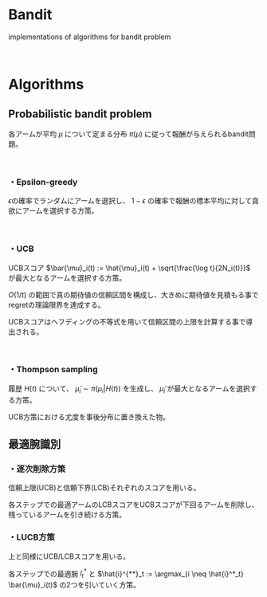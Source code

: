 # Bandit
implementations of algorithms for bandit problem

<br>

# Algorithms

## Probabilistic bandit problem
各アームが平均 $\mu$ について定まる分布 $\pi(\mu)$ に従って報酬が与えられるbandit問題。

<br>

### ・Epsilon-greedy
$\epsilon$の確率でランダムにアームを選択し、 $1-\epsilon$ の確率で報酬の標本平均に対して貪欲にアームを選択する方策。

<br>

### ・UCB
UCBスコア $\bar{\mu}_i(t) := \hat{\mu}_i(t) + \sqrt{\frac{\log t}{2N_i(t)}}$ が最大となるアームを選択する方策。

$O(1/t)$ の範囲で真の期待値の信頼区間を構成し、大きめに期待値を見積もる事でregretの理論限界を達成する。

UCBスコアはヘフディングの不等式を用いて信頼区間の上限を計算する事で導出される。

<br>

### ・Thompson sampling
履歴 $H(t)$ について、 $\tilde{\mu}_i \sim \pi(\mu_i | H(t))$ を生成し、 $\tilde{\mu}_i$ が最大となるアームを選択する方策。

UCB方策における尤度を事後分布に置き換えた物。


## 最適腕識別

### ・逐次削除方策
信頼上限(UCB)と信頼下界(LCB)それぞれのスコアを用いる。

各ステップでの最適アームのLCBスコアをUCBスコアが下回るアームを削除し、残っているアームを引き続ける方策。


### ・LUCB方策
上と同様にUCB/LCBスコアを用いる。

各ステップでの最適腕 $\hat{i}^*_t$ と $\hat{i}^{**}_t := \argmax_{i \neq \hat{i}^*_t} \bar{\mu}_i(t)$ の2つを引いていく方策。